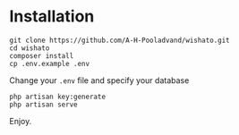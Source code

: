 # Installation

```
git clone https://github.com/A-H-Pooladvand/wishato.git
cd wishato
composer install
cp .env.example .env
```
Change your `.env` file and specify your database

```
php artisan key:generate
php artisan serve
```

Enjoy.
